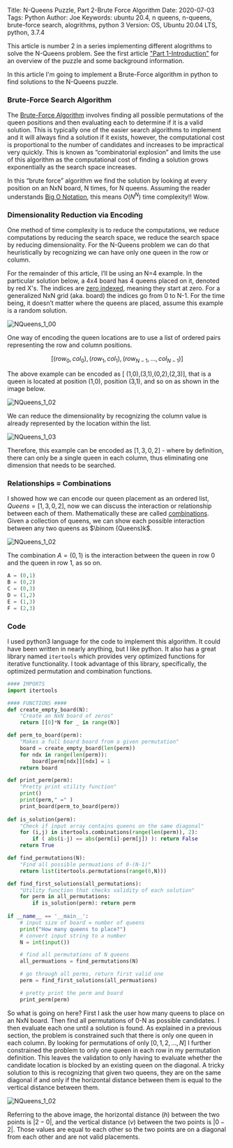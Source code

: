 Title: N-Queens Puzzle, Part 2-Brute Force Algorithm
Date: 2020-07-03
Tags: Python
Author: Joe
Keywords: ubuntu 20.4, n queens, n-queens, brute-force search, alogrithms, python 3
Version: OS, Ubuntu 20.04 LTS, python, 3.7.4

This article is number 2 in a series implementing different alogrithms to solve the N-Queens problem. See the first article ["Part 1-Introduction"](n-queens-puzzle-part-1-introduction.html) for an overview of the puzzle and some background information.

In this article I'm going to implement a Brute-Force algorithm in python to find solutions to the N-Queens puzzle. 

### Brute-Force Search Algorithm

The [Brute-Force Algorithm](https://en.wikipedia.org/wiki/Brute-force_search) involves finding all possible permutations of the queen positions and then evaluating each to determine if it is a valid solution. This is typically one of the easier search algorithms to implement and it will always find a solution if it exists, however, the computational cost is proportional to the number of candidates and increases to be impractical very quickly. This is known as “combinatorial explosion” and limits the use of this algorithm as the computational cost of finding a solution grows exponentially as the search space increases.

In this “brute force” algorithm we find the solution by looking at every position on an NxN board, N times, for N queens. Assuming the reader understands [Big O Notation](https://en.wikipedia.org/wiki/Big_O_notation), this means $O(N^N)$  time complexity!! Wow.

### Dimensionality Reduction via Encoding

One method of time complexity is to reduce the computations, we reduce computations by reducing the search space, we reduce the search space by reducing dimensionality. For the N-Queens problem we can do that heuristically by recognizing  we can have only one queen in the row or column. 

For the remainder of this article, I’ll be using an N=4 example.  In the particular solution below, a 4x4 board has 4 queens placed on it, denoted by red X's. The indices are [zero indexed](https://en.wikipedia.org/wiki/Zero-based_numbering), meaning they start at zero. For a generalized NxN grid (aka. board) the indices go from 0 to N-1. For the time being, it doesn’t matter where the queens are placed, assume this example is a random solution.

![NQueens_1_00](/images/2020/NQueens_1_00.png)

One way of encoding the queen locations are  to use a list of ordered pairs representing the row and column positions.

$$[ (row_0,col_0), (row_1,col_1), (row_{N-1},...,col_{N-1}) ]$$

The above example can be encoded as [ (1,0),(3,1),(0,2),(2,3)], that is a queen is located at position (1,0), position (3,1), and so on as shown in the image below.

![NQueens_1_02](/images/2020/NQueens_1_02.png)

We can reduce the dimensionality by recognizing the column value is already represented by the location within the list.

![NQueens_1_03](/images/2020/NQueens_1_03.png)

Therefore, this example can be encoded as $[1,3,0,2]$ - where by definition, there can only be a single queen in each column, thus eliminating one dimension that needs to be searched.

### Relationships = Combinations

I showed how we can encode our queen placement as an ordered list,  $Queens=[1,3,0,2]$, now we can discuss the interaction or relationship between each of them. Mathematically these are called [combinations](https://en.wikipedia.org/wiki/Combination). Given a collection of queens, we can show each possible interaction between any two queens as $\binom {Queens}k$. 

![NQueens_1_02](/images/2020/NQueens_1_01.png)

The combination $A=(0,1)$ is the interaction between the queen in row 0 and the queen in row 1, as so on.
```python
A = (0,1)
B = (0,2)
C = (0,3)
D = (1,2)
E = (1,3)
F = (2,3)
```

### Code
I used python3 language for the code to implement this algorithm. It could have been written in nearly anything, but I like python. It also has a great library named `itertools` which provides very optimized functions for iterative functionality. I took advantage of this library, specifically, the optimized permutation and combination functions. 

```python
#### IMPORTS
import itertools

#### FUNCTIONS ####
def create_empty_board(N):
    "Create an NxN board of zeros"
    return [[0]*N for _ in range(N)] 

def perm_to_board(perm):
    "Makes a full board board from a given permutation"
    board = create_empty_board(len(perm))
    for ndx in range(len(perm)):
        board[perm[ndx]][ndx] = 1
    return board

def print_perm(perm):
    "Pretty print utility function"
    print()
    print(perm," =" )
    print_board(perm_to_board(perm))
    
def is_solution(perm):
    "Check if input array contains queens on the same diagonal"
    for (i,j) in itertools.combinations(range(len(perm)), 2):
        if ( abs(i-j) == abs(perm[i]-perm[j]) ): return False
    return True

def find_permutations(N):
    "Find all possible permuations of 0-(N-1)"
    return list(itertools.permutations(range(0,N)))

def find_first_solutions(all_permutations):
    "Utility function that checks validity of each solution"
    for perm in all_permutations:
        if is_solution(perm): return perm
        
if __name__ == '__main__':
    # input size of board = number of queens
    print("How many queens to place?")
    # convert input string to a number
    N = int(input()) 

    # find all permutations of N queens
    all_permuations = find_permutations(N)

    # go through all perms, return first valid one
    perm = find_first_solutions(all_permuations)

    # pretty print the perm and board
    print_perm(perm)
```

So what is going on here? First I ask the user how many queens to place on an NxN board. Then find all permutations of 0-N as possible candidates. I then evaluate each one until a solution is found. As explained in a previous section, the problem is constrained such that there is only one queen in each column. By looking for permutations of only $[0,1,2,...,N]$ I further constrained the problem to only one queen in each row in my permutation definition. This leaves the validation to only having to evaluate whether the candidate location is blocked by an existing queen on the diagonal. A tricky solution to this is recognizing that given two queens, they are on the same diagonal if and only if the horizontal distance between them is equal to the vertical distance between them. 

![NQueens_1_02](/images/2020/NQueens_1_04.png)

Referring to the above image, the horizontal distance (*h*) between the two points is $\lvert 2-0 \rvert$, and the vertical distance (*v*) between the two points is $\lvert 0-2 \rvert$. Those values are equal to each other so the two points are on a diagonal from each other and are not valid placements. 